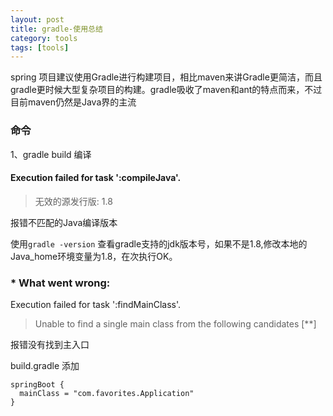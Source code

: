 ```yaml
---
layout: post
title: gradle-使用总结
category: tools
tags: [tools]
---
```


spring 项目建议使用Gradle进行构建项目，相比maven来讲Gradle更简洁，而且gradle更时候大型复杂项目的构建。gradle吸收了maven和ant的特点而来，不过目前maven仍然是Java界的主流


### 命令
1、gradle build  编译


#### Execution failed for task ':compileJava'.
> 无效的源发行版: 1.8

报错不匹配的Java编译版本

使用```gradle -version``` 查看gradle支持的jdk版本号，如果不是1.8,修改本地的Java_home环境变量为1.8，在次执行OK。


### * What went wrong:
Execution failed for task ':findMainClass'.
> Unable to find a single main class from the following candidates [**]

报错没有找到主入口

build.gradle 添加

``` properties
springBoot {
  mainClass = "com.favorites.Application"
}
```

